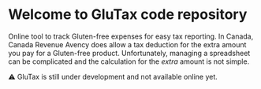 # Welcome to GluTax code repository
Online tool to track Gluten-free expenses for easy tax reporting.  In Canada, Canada Revenue Avency does allow a tax deduction for the extra amount you pay for a Gluten-free product.  Unfortunately, managing a spreadsheet can be complicated and the calculation for the *extra* amount is not simple.

⚠️ GluTax is still under development and not available online yet.